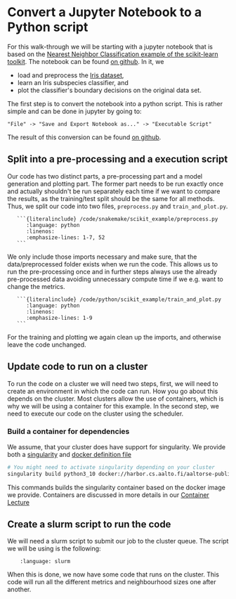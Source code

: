 # Convert a Jupyter Notebook to a Python script

For this walk-through we will be starting with
a jupyter notebook that is based on the
[Nearest Neighbor Classification example of the scikit-learn
toolkit](https://scikit-learn.org/stable/auto_examples/neighbors/plot_classification.html). The
notebook can be found [on github](https://github.com/coderefinery/TTT4HPC_parallel_workflows/blob/main/content/code/jupyter/knn_iris.ipynb). 
In it, we 

- load and preprocess the [Iris dataset](https://en.wikipedia.org/wiki/Iris_flower_data_set),
- learn an Iris subspecies classifier, and
- plot the classifier's boundary decisions on the original data set.

The first step is to convert the notebook into a python script. This is rather simple and can be done in jupyter by going to:

```
"File" -> "Save and Export Notebook as..." -> "Executable Script"
```

The result of this conversion can be found [on github](https://github.com/coderefinery/TTT4HPC_parallel_workflows/blob/main/content/code/python/scikit_example/knn_iris.py).

## Split into a pre-processing and a execution script

Our code has two distinct parts, a pre-processing part and a model generation and plotting part.
The former part needs to be run exactly once and actually shouldn't be run separately each time if we
want to compare the results, as the training/test split should be the same for all methods.
Thus, we split our code into two files, `preprocess.py` and `train_and_plot.py`.

````{toggle} train_and_plot.py
   ```{literalinclude} /code/snakemake/scikit_example/preprocess.py
      :language: python
      :linenos:
      :emphasize-lines: 1-7, 52
   ```
````

We only include those imports necessary and make sure, that the data/preprocessed folder exists when we run the code.
This allows us to run the pre-processing once and in further steps always use the already pre-processed
data avoiding unnecessary compute time if we e.g. want to change the metrics.

````{toggle} train_and_plot.py
   ```{literalinclude} /code/python/scikit_example/train_and_plot.py
      :language: python
      :linenos:
      :emphasize-lines: 1-9
   ```
````

For the training and plotting we again clean up the imports, and otherwise leave the code unchanged.

## Update code to run on a cluster

To run the code on a cluster we will need two steps, first, we will need to create an environment in
which the code can run. How you go about this depends on the cluster. Most clusters allow
the use of containers, which is why we will be using a container for this example.
In the second step, we need to execute our code on the cluster using the scheduler.

### Build a container for dependencies

We assume, that your cluster does have support for singularity. We provide both a [singularity](/code/container/singularity.def) and [docker definition file](/code/container/Dockerfile)

```bash
# You might need to activate singularity depending on your cluster
singularity build python3_10 docker://harbor.cs.aalto.fi/aaltorse-public/coderefinery/parallel-workflow:latest
```

This commands builds the singularity container based on the docker image we provide. Containers are discussed in more details in our [Container Lecture](https://coderefinery.github.io/ttt4hpc_containers/)

## Create a slurm script to run the code

We will need a slurm script to submit our job to the cluster queue. The script we will be using is the
following:

```{literalinclude} /code/slurm/scikit_example/submit_job.sh
    :language: slurm
```

When this is done, we now have some code that runs on the cluster. This code will run all the different
metrics and neighbourhood sizes one after another.
